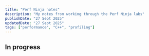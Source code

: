 ```yaml
---
title: "Perf Ninja notes"
description: "My notes from working through the Perf Ninja labs"
publishDate: "27 Sept 2025"
updatedDate: "27 Sept 2025"
tags: ["performance", "C++", "profiling"]
---
```


## In progress
